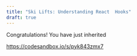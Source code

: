 ```yaml
---
title: "Ski Lifts: Understanding React  Hooks"
draft: true
---
```

Congratulations! You have just inherited

https://codesandbox.io/s/pyk843zmx7
